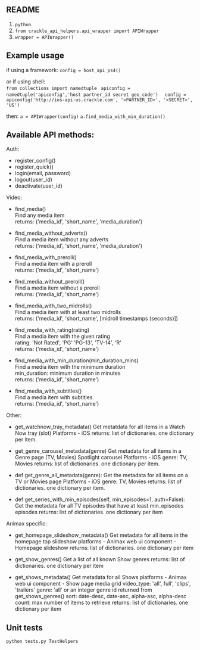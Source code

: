 ## README

1. `python`
2. `from crackle_api_helpers.api_wrapper import APIWrapper`
3. `wrapper = APIWrapper()`

## Example usage

 
if using a framework: 
`config = host_api_ps4()`  

or if using shell:  
`from collections import namedtuple ` 
`apiconfig = namedtuple('apiconfig','host partner_id secret geo_code')  `
`config = apiconfig('http://ios-api-us.crackle.com', '<PARTNER_ID>', '<SECRET>', 'US')`

 then:
`a = APIWrapper(config)` 
`a.find_media_with_min_duration()`  

## Available API methods:

Auth:
- register_config()
- register_quick()
- login(email, password)
- logout(user_id)
- deactivate(user_id)

Video:
- find_media()  
        Find any media item  
        returns: ('media_id', 'short_name', 'media_duration')

- find_media_without_adverts()  
        Find a media item without any adverts  
        returns: ('media_id', 'short_name', 'media_duration')

- find_media_with_preroll()  
        Find a media item with a preroll  
        returns: ('media_id', 'short_name')
 
- find_media_without_preroll()  
        Find a media item without a preroll  
        returns: ('media_id', 'short_name')

- find_media_with_two_midrolls()  
        Find a media item with at least two midrolls  
        returns: ('media_id', 'short_name', [midroll timestamps (seconds)])
        
- find_media_with_rating(rating)  
        Find a media item with the given rating  
        rating: 'Not Rated', 'PG' 'PG-13', 'TV-14', 'R'  
        returns: ('media_id', 'short_name')  
        
- find_media_with_min_duration(min_duration_mins)  
        Find a media item with the minimum duration  
        min_duration: minimum duration in minutes  
        returns: ('media_id', 'short_name')  

- find_media_with_subtitles()  
        Find a media item with subtitles   
        returns: ('media_id', 'short_name')  

Other:
- get_watchnow_tray_metadata()
        Get metatdata for all items in a Watch Now tray (slot)
        Platforms - iOS
        returns: list of dictionaries. one dictionary per item.

- get_genre_carousel_metadata(genre)
        Get metadata for all items in a Genre page (TV, Movies) Spotlight carousel
        Platforms - iOS
        genre: TV, Movies
        returns: list of dictionaries. one dictionary per item.

- def get_genre_all_metadata(genre):
        Get the metadata for all items on a TV or Movies page
        Platforms - iOS
        genre: TV, Movies
        returns: list of dictionaries. one dictionary per item.

- def get_series_with_min_episodes(self, min_episodes=1, auth=False):
        Get the metadata for all TV episodes that have at least
        min_episodes episodes
        returns: list of dictionaries. one dictionary per item


Animax specific:
- get_homepage_slideshow_metadata()
        Get metadata for all items in the homepage top slideshow
        platforms - Animax web
        ui component - Homepage slideshow
        returns: list of dictionaries. one dictionary per item

- get_show_genres()
        Get a list of all known Show genres
        returns: list of dictionaries. one dictionary per item

- get_shows_metadata()
        Get metadata for all Shows
        platforms - Animax web
        ui component - Show page media grid
        video_type: 'all', full', 'clips', 'trailers'
        genre: 'all' or an integer genre id returned from get_shows_genres()
        sort: date-desc, date-asc, alpha-asc, alpha-desc
        count: max number of items to retrieve
        returns: list of dictionaries. one dictionary per item

## Unit tests

`python tests.py TestHelpers`
